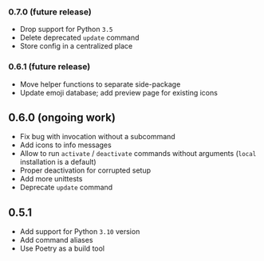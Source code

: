 ### 0.7.0 (future release)

* Drop support for Python `3.5`
* Delete deprecated `update` command
* Store config in a centralized place

### 0.6.1 (future release)

* Move helper functions to separate side-package
* Update emoji database; add preview page for existing icons

## 0.6.0 (ongoing work)

* Fix bug with invocation without a subcommand
* Add icons to info messages
* Allow to run `activate` / `deactivate` commands without arguments (`local` installation is a default)
* Proper deactivation for corrupted setup
* Add more unittests
* Deprecate `update` command

## 0.5.1

* Add support for Python `3.10` version
* Add command aliases
* Use Poetry as a build tool
